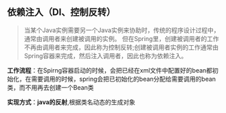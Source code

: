 ## 依赖注入（DI、控制反转）
> 当某个Java实例需要另一个Java实例来协助时，传统的程序设计过程中，通常由调用者来创建被调用的实例。
但在Spring里，创建被调用者的工作不再由调用者来完成，因此称为控制反转;创建被调用者实例的工作通常由Spring容器来完成，然后注入调用者，因此也称为依赖注入。

**工作流程**：在Spirng容器启动的时候，会把已经在xml文件中配置好的bean都初始化，在需要调用的时候，spring会把已初始化的bean分配给需要调用的bean类，而不用再去创建一个Bean类

**实现方式**：**java的反射**,根据类名动态的生成对象
